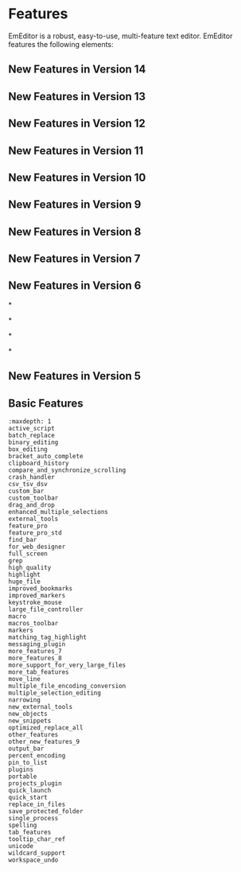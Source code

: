 # Features

EmEditor is a robust, easy-to-use, multi-feature text editor. EmEditor features the following elements:

## New Features in Version 14







## New Features in Version 13









## New Features in Version 12









## New Features in Version 11









## New Features in Version 10





## New Features in Version 9

























## New Features in Version 8













## New Features in Version 7















## New Features in Version 6

\*

\*

\*



\*

## New Features in Version 5







## Basic Features


```{toctree}
:maxdepth: 1
active_script
batch_replace
binary_editing
box_editing
bracket_auto_complete
clipboard_history
compare_and_synchronize_scrolling
crash_handler
csv_tsv_dsv
custom_bar
custom_toolbar
drag_and_drop
enhanced_multiple_selections
external_tools
feature_pro
feature_pro_std
find_bar
for_web_designer
full_screen
grep
high_quality
highlight
huge_file
improved_bookmarks
improved_markers
keystroke_mouse
large_file_controller
macro
macros_toolbar
markers
matching_tag_highlight
messaging_plugin
more_features_7
more_features_8
more_support_for_very_large_files
more_tab_features
move_line
multiple_file_encoding_conversion
multiple_selection_editing
narrowing
new_external_tools
new_objects
new_snippets
optimized_replace_all
other_features
other_new_features_9
output_bar
percent_encoding
pin_to_list
plugins
portable
projects_plugin
quick_launch
quick_start
replace_in_files
save_protected_folder
single_process
spelling
tab_features
tooltip_char_ref
unicode
wildcard_support
workspace_undo
```
